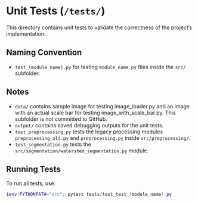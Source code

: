 # Unit Tests (`/tests/`)

This directory contains unit tests to validate the correctness of the project’s implementation.

## Naming Convention
- `test_(module_name).py` for testing `module_name.py` files inside the `src/` subfolder.

## Notes
- `data/` contains sample image for testing image_loader.py and an image with an actual scale bar for testing image_with_scale_bar.py. This subfolder is not committed to GitHub.
- `output/` contains saved debugging outputs for the unit tests.
- `test_preprocessing.py` tests the legacy processing modules `preprocessing_old.py` and `preprocessing.py` inside `src/preprocessing/`.
- `test_segmentation.py` tests the `src/segmentation/watershed_segmentation.py` module.

## Running Tests
To run all tests, use:
```powershell (or bash)
$env:PYTHONPATH="src"; pytest tests/test_test_(module_name).py




